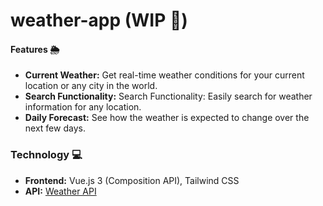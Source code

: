 # weather-app (WIP 🚧)

#### Features 🌦️
- **Current Weather:** Get real-time weather conditions for your current location or any city in the world.
- **Search Functionality:** Search Functionality: Easily search for weather information for any location.
- **Daily Forecast:**  See how the weather is expected to change over the next few days.

### Technology 💻

- **Frontend:** Vue.js 3 (Composition API), Tailwind CSS
- **API:** [Weather API](https://www.weatherapi.com/)

<!-- TODO: 1. Emit the region ID  -->
